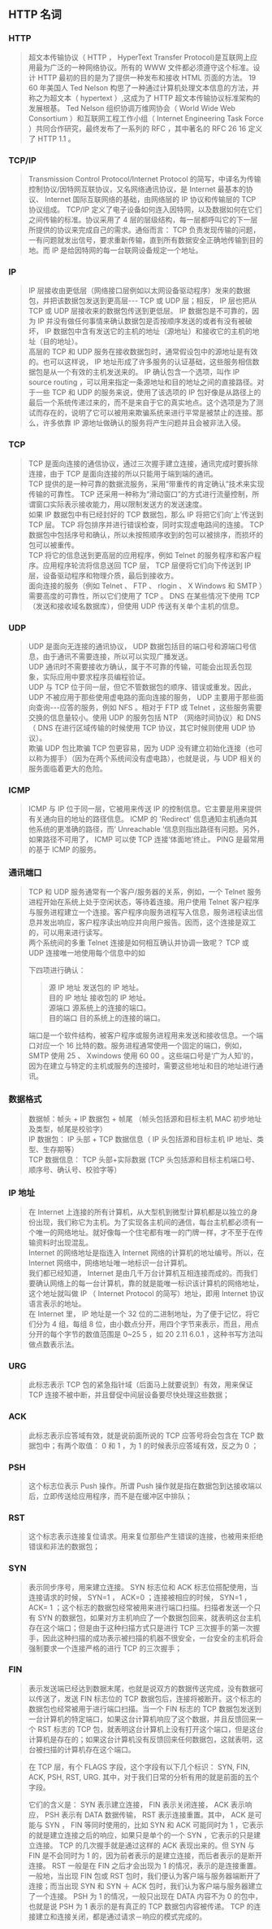 ﻿## HTTP 名词  
  
### HTTP
  
> 超文本传输协议（ HTTP ， HyperText Transfer Protocol)是互联网上应用最为广泛的一种网络协议。所有的 WWW 文件都必须遵守这个标准。设计 HTTP 最初的目的是为了提供一种发布和接收 HTML 页面的方法。 19 60 年美国人 Ted Nelson 构思了一种通过计算机处理文本信息的方法，并称之为超文本（ hypertext ）,这成为了 HTTP 超文本传输协议标准架构的发展根基。 Ted Nelson 组织协调万维网协会（ World Wide Web Consortium ）和互联网工程工作小组（ Internet Engineering Task Force ）共同合作研究，最终发布了一系列的 RFC ，其中著名的 RFC 26 16 定义了 HTTP 1.1 。  

### TCP/IP
  
> Transmission Control Protocol/Internet Protocol 的简写，中译名为传输控制协议/因特网互联协议，又名网络通讯协议，是 Internet 最基本的协议、 Internet 国际互联网络的基础，由网络层的 IP 协议和传输层的 TCP 协议组成。 TCP/IP  定义了电子设备如何连入因特网，以及数据如何在它们之间传输的标准。协议采用了 4 层的层级结构，每一层都呼叫它的下一层所提供的协议来完成自己的需求。通俗而言： TCP 负责发现传输的问题，一有问题就发出信号，要求重新传输，直到所有数据安全正确地传输到目的地。而 IP 是给因特网的每一台联网设备规定一个地址。  
  
### IP
  
> IP 层接收由更低层（网络接口层例如以太网设备驱动程序）发来的数据包，并把该数据包发送到更高层--- TCP 或 UDP 层；相反， IP 层也把从 TCP 或 UDP 层接收来的数据包传送到更低层。 IP 数据包是不可靠的，因为 IP 并没有做任何事情来确认数据包是否按顺序发送的或者有没有被破坏， IP 数据包中含有发送它的主机的地址（源地址）和接收它的主机的地址（目的地址）。  
高层的 TCP 和 UDP 服务在接收数据包时，通常假设包中的源地址是有效的。也可以这样说， IP 地址形成了许多服务的认证基础，这些服务相信数据包是从一个有效的主机发送来的。 IP 确认包含一个选项，叫作 IP source routing ，可以用来指定一条源地址和目的地址之间的直接路径。对于一些 TCP 和 UDP 的服务来说，使用了该选项的 IP 包好像是从路径上的最后一个系统传递过来的，而不是来自于它的真实地点。这个选项是为了测试而存在的，说明了它可以被用来欺骗系统来进行平常是被禁止的连接。那么，许多依靠 IP 源地址做确认的服务将产生问题并且会被非法入侵。  

### TCP
  
> TCP 是面向连接的通信协议，通过三次握手建立连接，通讯完成时要拆除连接，由于 TCP 是面向连接的所以只能用于端到端的通讯。  
TCP 提供的是一种可靠的数据流服务，采用“带重传的肯定确认”技术来实现传输的可靠性。 TCP 还采用一种称为“滑动窗口”的方式进行流量控制，所谓窗口实际表示接收能力，用以限制发送方的发送速度。  
如果 IP 数据包中有已经封好的 TCP 数据包，那么 IP 将把它们向‘上’传送到 TCP 层。 TCP 将包排序并进行错误检查，同时实现虚电路间的连接。 TCP 数据包中包括序号和确认，所以未按照顺序收到的包可以被排序，而损坏的包可以被重传。  
TCP 将它的信息送到更高层的应用程序，例如 Telnet 的服务程序和客户程序。应用程序轮流将信息送回 TCP 层， TCP 层便将它们向下传送到 IP 层，设备驱动程序和物理介质，最后到接收方。  
面向连接的服务（例如 Telnet 、 FTP 、 rlogin 、 X Windows 和 SMTP ）需要高度的可靠性，所以它们使用了 TCP 。 DNS 在某些情况下使用 TCP （发送和接收域名数据库），但使用 UDP 传送有关单个主机的信息。  
### UDP
  
> UDP 是面向无连接的通讯协议， UDP 数据包括目的端口号和源端口号信息，由于通讯不需要连接，所以可以实现广播发送。  
UDP 通讯时不需要接收方确认，属于不可靠的传输，可能会出现丢包现象，实际应用中要求程序员编程验证。  
UDP 与 TCP 位于同一层，但它不管数据包的顺序、错误或重发。因此， UDP 不被应用于那些使用虚电路的面向连接的服务， UDP 主要用于那些面向查询---应答的服务，例如 NFS 。相对于 FTP 或 Telnet ，这些服务需要交换的信息量较小。使用 UDP 的服务包括 NTP （网络时间协议）和 DNS （ DNS 在进行区域传输的时候使用 TCP 协议，其它时候则使用 UDP 协议）。  
欺骗 UDP 包比欺骗 TCP 包更容易，因为 UDP 没有建立初始化连接（也可以称为握手）（因为在两个系统间没有虚电路），也就是说，与 UDP 相关的服务面临着更大的危险。  

### ICMP
  
> ICMP 与 IP 位于同一层，它被用来传送 IP 的控制信息。它主要是用来提供有关通向目的地址的路径信息。 ICMP 的 'Redirect' 信息通知主机通向其他系统的更准确的路径，而‘ Unreachable ’信息则指出路径有问题。另外，如果路径不可用了， ICMP 可以使 TCP 连接‘体面地’终止。 PING 是最常用的基于 ICMP 的服务。  

### 通讯端口
  
> TCP 和 UDP 服务通常有一个客户/服务器的关系，例如，一个 Telnet 服务进程开始在系统上处于空闲状态，等待着连接。用户使用 Telnet 客户程序与服务进程建立一个连接。客户程序向服务进程写入信息，服务进程读出信息并发出响应，客户程序读出响应并向用户报告。因而，这个连接是双工的，可以用来进行读写。  
两个系统间的多重 Telnet 连接是如何相互确认并协调一致呢？ TCP 或 UDP 连接唯一地使用每个信息中的如
> 
> 下四项进行确认：  
>
> > 源 IP 地址 发送包的 IP 地址。  
> > 目的 IP 地址 接收包的 IP 地址。  
> > 源端口 源系统上的连接的端口。  
> > 目的端口 目的系统上的连接的端口。  
>   
> 端口是一个软件结构，被客户程序或服务进程用来发送和接收信息。一个端口对应一个 16 比特的数。服务进程通常使用一个固定的端口，例如， SMTP 使用 25 、 Xwindows 使用 60 00 。这些端口号是‘广为人知’的，因为在建立与特定的主机或服务的连接时，需要这些地址和目的地址进行通讯。  

### 数据格式
  
> 数据帧：帧头 + IP 数据包 + 帧尾 （帧头包括源和目标主机 MAC 初步地址及类型，帧尾是校验字）  
IP 数据包： IP 头部 + TCP 数据信息（ IP 头包括源和目标主机 IP 地址、类型、生存期等）  
TCP 数据信息： TCP 头部+实际数据 (TCP 头包括源和目标主机端口号、顺序号、确认号、校验字等）  

### IP 地址
  
> 在 Internet 上连接的所有计算机，从大型机到微型计算机都是以独立的身份出现，我们称它为主机。为了实现各主机间的通信，每台主机都必须有一个唯一的网络地址。就好像每一个住宅都有唯一的门牌一样，才不至于在传输资料时出现混乱。  
Internet 的网络地址是指连入 Internet 网络的计算机的地址编号。所以，在 Internet 网络中，网络地址唯一地标识一台计算机。  
我们都已经知道， Internet 是由几千万台计算机互相连接而成的。而我们要确认网络上的每一台计算机，靠的就是能唯一标识该计算机的网络地址，这个地址就叫做 IP （ Internet Protocol 的简写）地址，即用 Internet 协议语言表示的地址。  
在 Internet 里， IP 地址是一个 32 位的二进制地址，为了便于记忆，将它们分为 4 组，每组 8 位，由小数点分开，用四个字节来表示，而且，用点分开的每个字节的数值范围是 0~25 5 ，如 20 2.11 6.0.1 ，这种书写方法叫做点数表示法。  

### URG
  
> 此标志表示 TCP 包的紧急指针域（后面马上就要说到）有效，用来保证 TCP 连接不被中断，并且督促中间层设备要尽快处理这些数据；  

### ACK
  
> 此标志表示应答域有效，就是说前面所说的 TCP 应答号将会包含在 TCP 数据包中；有两个取值： 0 和 1 ，为 1 的时候表示应答域有效，反之为 0 ；  

### PSH
  
> 这个标志位表示 Push 操作。所谓 Push 操作就是指在数据包到达接收端以后，立即传送给应用程序，而不是在缓冲区中排队；  

### RST
  
> 这个标志表示连接复位请求。用来复位那些产生错误的连接，也被用来拒绝错误和非法的数据包；  
  
### SYN
  
> 表示同步序号，用来建立连接。 SYN 标志位和 ACK 标志位搭配使用，当连接请求的时候， SYN=1 ， ACK=0 ；连接被相应的时候， SYN=1 ， ACK= 1 ；这个标志的数据包经常被用来进行端口扫描。扫描者发送一个只有 SYN 的数据包，如果对方主机响应了一个数据包回来，就表明这台主机存在这个端口；但是由于这种扫描方式只是进行 TCP 三次握手的第一次握手，因此这种扫描的成功表示被扫描的机器不很安全，一台安全的主机将会强制要求一个连接严格的进行 TCP 的三次握手；  
  
### FIN
  
> 表示发送端已经达到数据末尾，也就是说双方的数据传送完成，没有数据可以传送了，发送 FIN 标志位的 TCP 数据包后，连接将被断开。这个标志的数据包也经常被用于进行端口扫描。当一个 FIN 标志的 TCP 数据包发送到一台计算机的特定端口，如果这台计算机响应了这个数据，并且反馈回来一个 RST 标志的 TCP 包，就表明这台计算机上没有打开这个端口，但是这台计算机是存在的；如果这台计算机没有反馈回来任何数据包，这就表明，这台被扫描的计算机存在这个端口。  


> 在 TCP 层，有个 FLAGS 字段，这个字段有以下几个标识： SYN, FIN, ACK, PSH, RST, URG. 其中，对于我们日常的分析有用的就是前面的五个字段。  
> 
> 它们的含义是： SYN 表示建立连接， FIN 表示关闭连接， ACK 表示响应， PSH 表示有 DATA 数据传输， RST 表示连接重置。其中， ACK 是可能与 SYN ， FIN 等同时使用的，比如 SYN 和 ACK 可能同时为 1 ，它表示的就是建立连接之后的响应，如果只是单个的一个 SYN ，它表示的只是建立连接。 TCP 的几次握手就是通过这样的 ACK 表现出来的。但 SYN 与 FIN 是不会同时为 1 的，因为前者表示的是建立连接，而后者表示的是断开连接。 RST 一般是在 FIN 之后才会出现为 1 的情况，表示的是连接重置。一般地，当出现 FIN 包或 RST 包时，我们便认为客户端与服务器端断开了连接；而当出现 SYN 和 SYN ＋ ACK 包时，我们认为客户端与服务器建立了一个连接。 PSH 为 1 的情况，一般只出现在 DATA 内容不为 0 的包中，也就是说 PSH 为 1 表示的是有真正的 TCP 数据包内容被传递。 TCP 的连接建立和连接关闭，都是通过请求－响应的模式完成的。  

